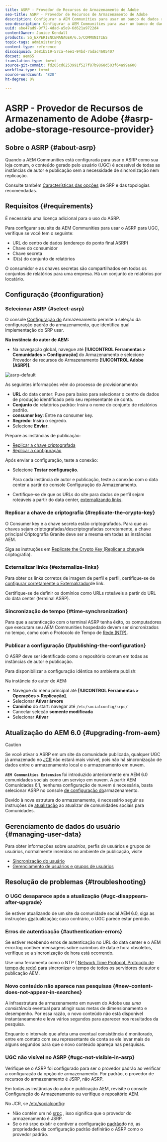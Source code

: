 ```yaml
---
title: ASRP - Provedor de Recursos de Armazenamento de Adobe
seo-title: ASRP - Provedor de Recursos de Armazenamento de Adobe
description: Configurar a AEM Communities para usar um banco de dados relacional como sua loja comum
seo-description: Configurar a AEM Communities para usar um banco de dados relacional como sua loja comum
uuid: abe47ad9-9f72-4dad-a5e9-6d621a9722d4
contentOwner: Janice Kendall
products: SG_EXPERIENCEMANAGER/6.5/COMMUNITIES
topic-tags: administering
content-type: reference
discoiquuid: 3e81b519-57ca-4ee1-94bd-7adac4605407
docset: aem65
translation-type: tm+mt
source-git-commit: fd205cd6253991f527f87b9868d503f64a99a600
workflow-type: tm+mt
source-wordcount: '828'
ht-degree: 0%

---
```



# ASRP - Provedor de Recursos de Armazenamento de Adobe {#asrp-adobe-storage-resource-provider}

## Sobre o ASRP {#about-asrp}

Quando a AEM Communities está configurada para usar o ASRP como sua loja comum, o conteúdo gerado pelo usuário (UGC) é acessível de todas as instâncias de autor e publicação sem a necessidade de sincronização nem replicação.

Consulte também [Características das opções](/help/communities/working-with-srp.md#characteristics-of-srp-options) de SRP e das topologias [](/help/communities/topologies.md)recomendadas.

## Requisitos {#requirements}

É necessária uma licença adicional para o uso do ASRP.

Para configurar seu site da AEM Communities para usar o ASRP para UGC, verifique se você tem o seguinte:

* URL do centro de dados (endereço do ponto final ASRP)
* Chave do consumidor
* Chave secreta
* ID(s) do conjunto de relatórios

O consumidor e as chaves secretas são compartilhados em todos os conjuntos de relatórios para uma empresa. Há um conjunto de relatórios por locatário.

## Configuração {#configuration}

### Selecionar ASRP {#select-asrp}

O console [Configuração do](/help/communities/srp-config.md) Armazenamento permite a seleção da configuração padrão do armazenamento, que identifica qual implementação do SRP usar.

**Na instância do autor de AEM:**

* Na navegação global, navegue até **[!UICONTROL Ferramentas > Comunidades > Configuração]** do Armazenamento e selecione Provedor de recursos do Armazenamento **[!UICONTROL Adobe (ASRP)]**.

![asrp-default](assets/asrp-default.png)

As seguintes informações vêm do processo de provisionamento:

* **URL** do data center: Puxe para baixo para selecionar o centro de dados de produção identificado pelo seu representante de conta.
* **Conjunto** de relatórios padrão: Insira o nome do conjunto de relatórios padrão.
* **consumer key**: Entre na consumer key.
* **Segredo**: Insira o segredo.
* Selecione **Enviar**.

Prepare as instâncias de publicação:

* [Replicar a chave criptografada](#replicate-the-crypto-key)
* [Replicar a configuração](#publishing-the-configuration)

Após enviar a configuração, teste a conexão:

* Selecione **Testar configuração**.

   Para cada instância de autor e publicação, teste a conexão com o data center a partir do console Configuração do Armazenamento.

* Certifique-se de que os URLs do site para dados de perfil sejam roteáveis a partir do data center, [externalizando links](#externalize-links).

### Replicar a chave de criptografia {#replicate-the-crypto-key}

O Consumer key e a chave secreta estão criptografados. Para que as chaves sejam criptografadas/descriptografadas corretamente, a chave principal Criptografia Granite deve ser a mesma em todas as instâncias AEM.

Siga as instruções em [Replicate the Crypto Key (Replicar a chave](/help/communities/deploy-communities.md#replicate-the-crypto-key)de criptografia).

### Externalizar links {#externalize-links}

Para obter os links corretos de imagem de perfil e perfil, certifique-se de [configurar corretamente o Externalizador](/help/sites-developing/externalizer.md)de link.

Certifique-se de definir os domínios como URLs roteáveis a partir do URL do data center (terminal ASRP).

### Sincronização de tempo {#time-synchronization}

Para que a autenticação com o terminal ASRP tenha êxito, os computadores que executam seu AEM Communities hospedado devem ser sincronizados no tempo, como com o Protocolo de Tempo de [Rede (NTP)](https://www.ntp.org/).

### Publicar a configuração {#publishing-the-configuration}

O ASRP deve ser identificado como o repositório comum em todas as instâncias de autor e publicação.

Para disponibilizar a configuração idêntica no ambiente publish:

Na instância do autor de AEM:

* Navegue do menu principal até **[!UICONTROL Ferramentas > Operações > Replicação]**.
* Selecionar **Ativar árvore**
* **Caminho** do start: navegar até `/etc/socialconfig/srpc/`
* Cancelar seleção **somente modificada**
* Selecionar **Ativar**

## Atualização do AEM 6.0 {#upgrading-from-aem}

>[!CAUTION]
>
>Se você ativar o ASRP em um site da comunidade publicada, qualquer UGC já armazenado no [JCR](/help/communities/jsrp.md) não estará mais visível, pois não há sincronização de dados entre o armazenamento local e o armazenamento em nuvem.

**`AEM Communities Extension`** foi introduzido anteriormente em AEM 6.0 comunidades sociais como um serviço em nuvem. A partir AEM Comunidades 6.1, nenhuma configuração de nuvem é necessária, basta selecionar ASRP no console [de configuração do](/help/communities/srp-config.md)armazenamento.

Devido à nova estrutura do armazenamento, é necessário seguir as instruções de [atualização](/help/communities/upgrade.md#adobe-cloud-storage) ao atualizar de comunidades sociais para Comunidades.

## Gerenciamento de dados do usuário {#managing-user-data}

Para obter informações sobre *usuários*, perfis *de* usuários e grupos *de* usuários, normalmente inseridos no ambiente de publicação, visite

* [Sincronização do usuário](/help/communities/sync.md)
* [Gerenciamento de usuários e grupos de usuários](/help/communities/users.md)

## Resolução de problemas {#troubleshooting}

### O UGC desaparece após a atualização {#ugc-disappears-after-upgrade}

Se estiver atualizando de um site da comunidade social AEM 6.0, siga as instruções [de](/help/communities/upgrade.md#adobe-cloud-storage)atualização; caso contrário, o UGC parece estar perdido.

### Erros de autenticação {#authentication-errors}

Se estiver recebendo erros de autenticação no URL do data center e o AEM error.log contiver mensagens sobre carimbos de data e hora obsoletos, verifique se a sincronização de hora está ocorrendo.

Use uma ferramenta como o NTP ( [Network Time Protocol, Protocolo de tempo de rede)](https://www.ntp.org/) para sincronizar o tempo de todos os servidores de autor e publicação AEM.

### Novo conteúdo não aparece nas pesquisas {#new-content-does-not-appear-in-searches}

A infraestrutura de armazenamento em nuvem do Adobe usa *uma consistência* eventual para atingir suas metas de dimensionamento e desempenho. Por essa razão, o novo conteúdo não está disponível instantaneamente e leva vários segundos para aparecer nos resultados da pesquisa.

Enquanto o intervalo que afeta uma eventual consistência é monitorado, entre em contato com seu representante de conta se ele levar mais de alguns segundos para que o novo conteúdo apareça nas pesquisas.

### UGC não visível no ASRP {#ugc-not-visible-in-asrp}

Verifique se o ASRP foi configurado para ser o provedor padrão ao verificar a configuração da opção de armazenamento. Por padrão, o provedor de recursos do armazenamento é JSRP, não ASRP.

Em todas as instâncias do autor e publicação AEM, revisite o console Configuração do Armazenamento ou verifique o repositório AEM.

No JCR, se [/etc/socialconfig](https://localhost:4502/crx/de/index.jsp#/etc/socialconfig/):

* Não contém um nó [srpc](https://localhost:4502/crx/de/index.jsp#/etc/socialconfig/srpc) , isso significa que o provedor do armazenamento é JSRP.
* Se o nó srpc existir e contiver a configuração [padrão](https://localhost:4502/crx/de/index.jsp#/etc/socialconfig/srpc/defaultconfiguration)do nó, as propriedades da configuração padrão definirão o ASRP como o provedor padrão.

